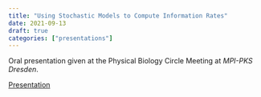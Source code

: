 ```yaml
---
title: "Using Stochastic Models to Compute Information Rates"
date: 2021-09-13
draft: true
categories: ["presentations"]
---
```


Oral presentation given at the Physical Biology Circle Meeting at *MPI-PKS Dresden*.

<a href="/circle-meeting-presentation/" target="_blank">Presentation</a>